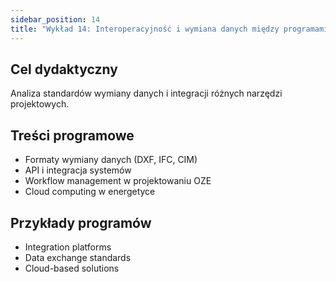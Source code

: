 ```yaml
---
sidebar_position: 14
title: "Wykład 14: Interoperacyjność i wymiana danych między programami (1h)"
---
```


## Cel dydaktyczny

Analiza standardów wymiany danych i integracji różnych narzędzi projektowych.

## Treści programowe

- Formaty wymiany danych (DXF, IFC, CIM)
- API i integracja systemów
- Workflow management w projektowaniu OZE
- Cloud computing w energetyce

## Przykłady programów

- Integration platforms
- Data exchange standards
- Cloud-based solutions


